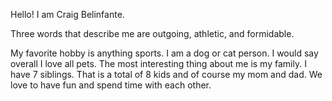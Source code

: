 Hello! I am Craig Belinfante.

Three words that describe me are outgoing, athletic, and formidable.

My favorite hobby is anything sports. I am a dog or cat person. I would say overall I love all pets. The most interesting thing about me is my family. I have 7 siblings. That is a total of 8 kids and of course my mom and dad. We love to have fun and spend time with each other. 
